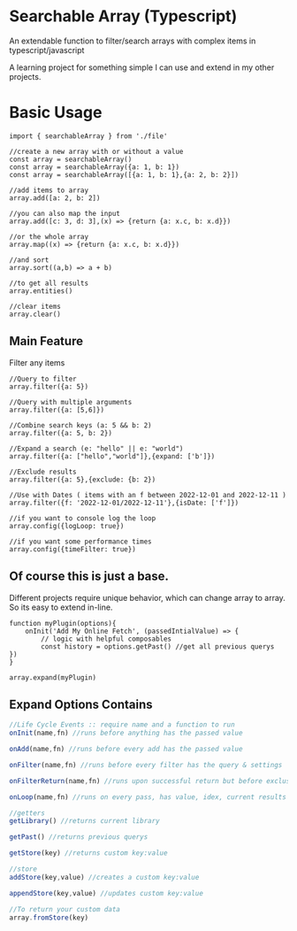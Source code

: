# Searchable Array (Typescript)
An extendable function to filter/search arrays with complex items in typescript/javascript

A learning project for something simple I can use and extend in my other projects.

# Basic Usage

```tsx
import { searchableArray } from './file'

//create a new array with or without a value
const array = searchableArray()
const array = searchableArray({a: 1, b: 1})
const array = searchableArray([{a: 1, b: 1},{a: 2, b: 2}])

//add items to array
array.add([a: 2, b: 2])

//you can also map the input
array.add([c: 3, d: 3],(x) => {return {a: x.c, b: x.d}})

//or the whole array
array.map((x) => {return {a: x.c, b: x.d}})

//and sort
array.sort((a,b) => a + b)

//to get all results
array.entities()

//clear items
array.clear()
```

## Main Feature

Filter any items

```tsx
//Query to filter
array.filter({a: 5})

//Query with multiple arguments
array.filter({a: [5,6]})

//Combine search keys (a: 5 && b: 2)
array.filter({a: 5, b: 2})

//Expand a search (e: "hello" || e: "world")
array.filter({a: ["hello","world"]},{expand: ['b']})

//Exclude results
array.filter({a: 5},{exclude: {b: 2})

//Use with Dates ( items with an f between 2022-12-01 and 2022-12-11 )
array.filter({f: '2022-12-01/2022-12-11'},{isDate: ['f']})

//if you want to console log the loop
array.config({logLoop: true})

//if you want some performance times
array.config({timeFilter: true})

```

## Of course this is just a base.

Different projects require unique behavior, which can change array to array. So its easy to extend in-line.

```tsx
function myPlugin(options){
    onInit('Add My Online Fetch', (passedIntialValue) => {
        // logic with helpful composables
        const history = options.getPast() //get all previous querys 
})
}

array.expand(myPlugin)
```

## Expand Options Contains

```jsx
//Life Cycle Events :: require name and a function to run
onInit(name,fn) //runs before anything has the passed value

onAdd(name,fn) //runs before every add has the passed value

onFilter(name,fn) //runs before every filter has the query & settings

onFilterReturn(name,fn) //runs upon successful return but before exclusions

onLoop(name,fn) //runs on every pass, has value, idex, current results

//getters
getLibrary() //returns current library

getPast() //returns previous querys

getStore(key) //returns custom key:value

//store
addStore(key,value) //creates a custom key:value

appendStore(key,value) //updates custom key:value

//To return your custom data
array.fromStore(key)
```
